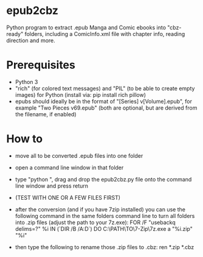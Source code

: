 # epub2cbz
Python program to extract .epub Manga and Comic ebooks into "cbz-ready" folders, including a ComicInfo.xml file with chapter info, reading direction and more.

# Prerequisites
- Python 3
- "rich" (for colored text messages) and "PIL" (to be able to create empty images) for Python (install via: pip install rich pillow)
- epubs should ideally be in the format of "[Series] v[Volume].epub", for example "Two Pieces v69.epub" (both are optional, but are derived from the filename, if enabled)

# How to
- move all to be converted .epub files into one folder
- open a command line window in that folder
- type "python ", drag and drop the epub2cbz.py file onto the command line window and press return
- (TEST WITH ONE OR A FEW FILES FIRST)

- after the conversion (and if you have 7zip installed) you can use the following command in the same folders command line to turn all folders into .zip files (adjust the path to your 7z.exe):
  FOR /F "usebackq delims=?" %i IN (\`DIR /B /A:D\`) DO C:\PATH\TO\7-Zip\7z.exe a "%i.zip" "%i"
- then type the following to rename those .zip files to .cbz:
  ren *.zip *.cbz
